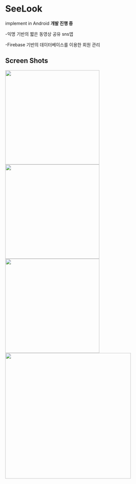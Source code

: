 # SeeLook
implement in Android **개발 진행 중**

-익명 기반의 짧은 동영상 공유 sns앱

-Firebase 기반의 데이터베이스를 이용한 회원 관리

Screen Shots
-----

<div>
<img width="300" src = "https://user-images.githubusercontent.com/66946182/97982367-04e30500-1e17-11eb-822b-e040c8abd29c.png">
<img width="300" src = "https://user-images.githubusercontent.com/66946182/97982439-23e19700-1e17-11eb-8e78-cf69ea374711.png">
<img width="300" src = "https://user-images.githubusercontent.com/66946182/99532818-3dbed480-29e8-11eb-8d2e-0b61239951b6.png">
</div>

<img width = "400" src = "https://user-images.githubusercontent.com/66946182/99533167-cccbec80-29e8-11eb-9d10-8be1a9bac349.png">
